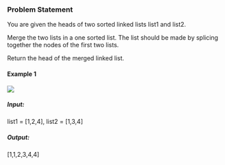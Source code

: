 ### Problem Statement

You are given the heads of two sorted linked lists list1 and list2.

Merge the two lists in a one sorted list. The list should be made by splicing together the nodes of the first two lists.

Return the head of the merged linked list.

#### Example 1

![](https://assets.leetcode.com/uploads/2020/10/03/merge_ex1.jpg)

##### Input:
list1 = [1,2,4], list2 = [1,3,4]
##### Output: 
[1,1,2,3,4,4]
